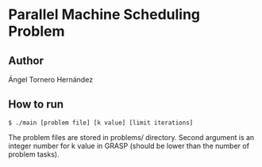 # Parallel Machine Scheduling Problem

## Author

Ángel Tornero Hernández

## How to run

```$ ./main [problem file] [k value] [limit iterations]```

The problem files are stored in problems/ directory. Second argument is an integer number for k value in GRASP (should be lower than the number of problem tasks).